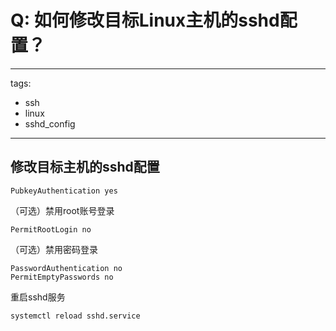 # Q: 如何修改目标Linux主机的sshd配置？

---
tags:
  - ssh
  - linux
  - sshd_config
---
## 修改目标主机的sshd配置
```shell
PubkeyAuthentication yes
```

（可选）禁用root账号登录
```shell
PermitRootLogin no
```

（可选）禁用密码登录
```shell
PasswordAuthentication no
PermitEmptyPasswords no
```

重启sshd服务
```shell
systemctl reload sshd.service
```
